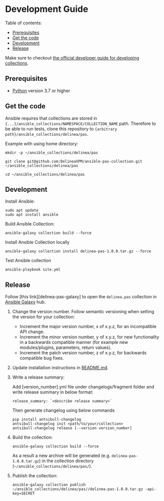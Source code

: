 # Development Guide

Table of contents:

- [Prerequisites](#prerequisites)
- [Get the code](#get-the-code)
- [Development](#development)
- [Release](#release)

Make sure to checkout [the official developer guide for developing collections][developing-collections].

## Prerequisites

- [Python][get-python] version 3.7 or higher

## Get the code

Ansible requires that collections are stored in `{...}/ansible_collections/NAMESPACE/COLLECTION_NAME` path.
Therefore to be able to run tests, clone this repository to `{arbitrary path}/ansible_collections/delinea/pas`.

Example with using home directory:

```shell
mkdir -p ~/ansible_collections/delinea/pas
```

```shell
git clone git@github.com:DelineaXPM/ansible-pas-collection.git ~/ansible_collections/delinea/pas
```

```shell
cd ~/ansible_collections/delinea/pas
```

## Development
Install Ansible:

```shell
sudo apt update
sudo apt install ansible
```

Build Ansible Collection:

```shell
ansible-galaxy collection build --force
```

Install Ansible Collection locally

```shell
ansible-galaxy collection install delinea-pas-1.0.0.tar.gz --force
```

Test Ansible collection

```shell
ansible-playbook site.yml
```

## Release

Follow [this link][delinea-pas-galaxy] to open the `delinea.pas` collection in [Ansible Galaxy][galaxy] hub.

1. Change the version number. Follow semantic versioning when setting the version for your collection:

    * Increment the major version number, x of x.y.z, for an incompatible API change.
    * Increment the minor version number, y of x.y.z, for new functionality in a backwards compatible manner (for example new modules/plugins, parameters, return values).
    * Increment the patch version number, z of x.y.z, for backwards compatible bug fixes.

2. Update installation instructions in [README.md][readme.md].

3. Write a release summary:

    Add [version_number].yml file under changelogs/fragment folder and write release summary in below format:

    ```shell
    release_summary: `<describe release summary>`
    ```

    Then generate changelog using below commands

   ```shell
   pip install antsibull-changelog
   antsibull-changelog init <path/to/your/collection>
   antsibull-changelog release [--version version_number]
   ```

4. Build the collection:

   ```shell
   ansible-galaxy collection build --force
   ```

   As a result a new archive will be generated (e.g. `delinea-pas-1.0.0.tar.gz`) in the collection directory (`~/ansible_collections/delinea/pas/`).

5. Publish the collection:

   ```shell
   ansible-galaxy collection publish ~/ansible_collections/delinea/pas//delinea-pas-1.0.0.tar.gz -api-key=SECRET
   ```

[developing-collections]: https://docs.ansible.com/ansible/latest/dev_guide/developing_collections.html
[get-python]: https://www.python.org/downloads/
[delinea-core-galaxy]: https://galaxy.ansible.com/delinea/pas
[galaxy]: https://galaxy.ansible.com/
[readme.md]: README.md
